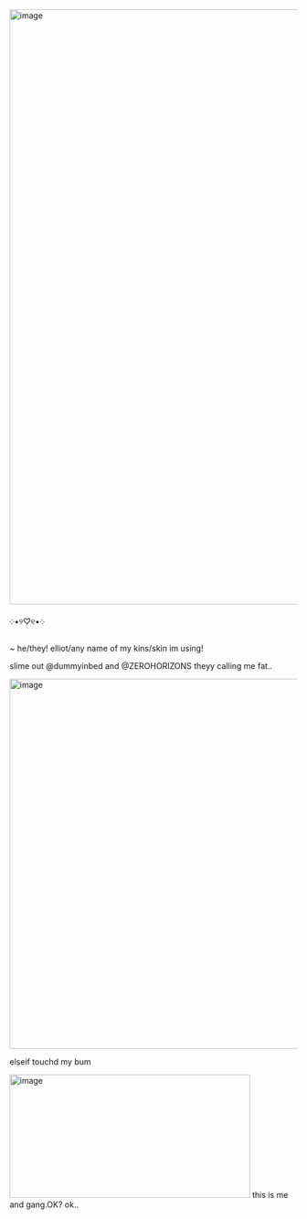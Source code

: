 <img width="1136" height="1042" alt="image" src="https://github.com/user-attachments/assets/d3ab0786-f39d-4b50-bcd8-f1b81687acde" />






 ༶•୨♡୧•༶ 
 
~ he/they! elliot/any name of my kins/skin im using!

slime out @dummyinbed and @ZEROHORIZONS theyy calling me fat..

<img width="1015" height="648" alt="image" src="https://github.com/user-attachments/assets/ca3d6540-99e2-4661-9cc7-44d6e570aa98" />



elseif touchd my bum

<img width="421" height="216" alt="image" src="https://github.com/user-attachments/assets/10f9667a-4047-4c2e-964e-1357dfa011d0" /> this is me and gang.OK? ok..








<!--
**sspacedoutz/sspacedoutz** is a ✨ _special_ ✨ repository because its `README.md` (this file) appears on your GitHub profile.

Here are some ideas to get you started:

- 🔭 I’m currently working on ...
- 🌱 I’m currently learning ...
- 👯 I’m looking to collaborate on ...
- 🤔 I’m looking for help with ...
- 💬 Ask me about ...
- 📫 How to reach me: ...
- 😄 Pronouns: ...
- ⚡ Fun fact: ...
-->
